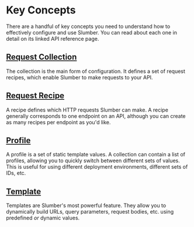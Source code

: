 # Key Concepts

There are a handful of key concepts you need to understand how to effectively configure and use Slumber. You can read about each one in detail on its linked API reference page.

## [Request Collection](../api/request_collection/index.md)

The collection is the main form of configuration. It defines a set of request recipes, which enable Slumber to make requests to your API.

## [Request Recipe](../api/request_collection/request_recipe.md)

A recipe defines which HTTP requests Slumber can make. A recipe generally corresponds to one endpoint on an API, although you can create as many recipes per endpoint as you'd like.

## [Profile](./profiles.md)

A profile is a set of static template values. A collection can contain a list of profiles, allowing you to quickly switch between different sets of values. This is useful for using different deployment environments, different sets of IDs, etc.

## [Template](./templates/index.md)

Templates are Slumber's most powerful feature. They allow you to dynamically build URLs, query parameters, request bodies, etc. using predefined _or_ dynamic values.
